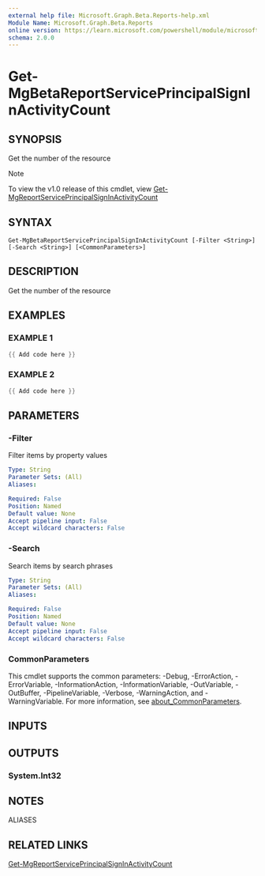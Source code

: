 ```yaml
---
external help file: Microsoft.Graph.Beta.Reports-help.xml
Module Name: Microsoft.Graph.Beta.Reports
online version: https://learn.microsoft.com/powershell/module/microsoft.graph.beta.reports/get-mgbetareportserviceprincipalsigninactivitycount
schema: 2.0.0
---
```


# Get-MgBetaReportServicePrincipalSignInActivityCount

## SYNOPSIS
Get the number of the resource

> [!NOTE]
> To view the v1.0 release of this cmdlet, view [Get-MgReportServicePrincipalSignInActivityCount](/powershell/module/Microsoft.Graph.Reports/Get-MgReportServicePrincipalSignInActivityCount?view=graph-powershell-v1.0)

## SYNTAX

```
Get-MgBetaReportServicePrincipalSignInActivityCount [-Filter <String>] [-Search <String>] [<CommonParameters>]
```

## DESCRIPTION
Get the number of the resource

## EXAMPLES

### EXAMPLE 1
```powershell
{{ Add code here }}
```

### EXAMPLE 2
```powershell
{{ Add code here }}
```

## PARAMETERS

### -Filter
Filter items by property values

```yaml
Type: String
Parameter Sets: (All)
Aliases:

Required: False
Position: Named
Default value: None
Accept pipeline input: False
Accept wildcard characters: False
```

### -Search
Search items by search phrases

```yaml
Type: String
Parameter Sets: (All)
Aliases:

Required: False
Position: Named
Default value: None
Accept pipeline input: False
Accept wildcard characters: False
```

### CommonParameters
This cmdlet supports the common parameters: -Debug, -ErrorAction, -ErrorVariable, -InformationAction, -InformationVariable, -OutVariable, -OutBuffer, -PipelineVariable, -Verbose, -WarningAction, and -WarningVariable. For more information, see [about_CommonParameters](http://go.microsoft.com/fwlink/?LinkID=113216).

## INPUTS

## OUTPUTS

### System.Int32
## NOTES

ALIASES

## RELATED LINKS
[Get-MgReportServicePrincipalSignInActivityCount](/powershell/module/Microsoft.Graph.Reports/Get-MgReportServicePrincipalSignInActivityCount?view=graph-powershell-v1.0)
